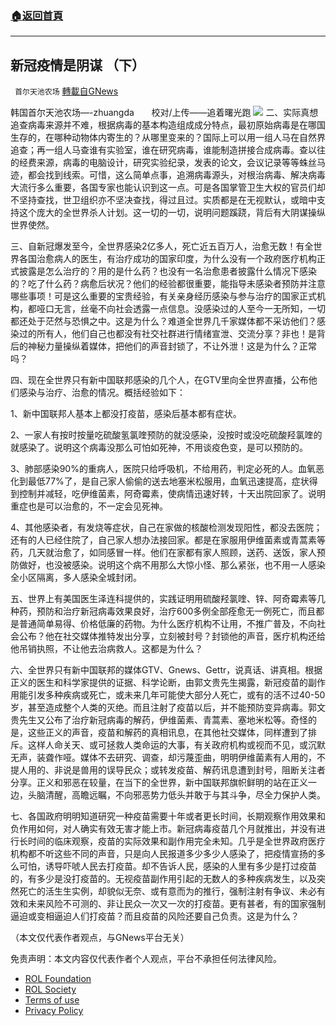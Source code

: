 ###  [:house:返回首頁](https://github.com/ourhimalayas/txt)
---


## 新冠疫情是阴谋 （下）
` 首尔天池农场` [轉載自GNews](https://gnews.org/zh-hans/1622515/)

韩国首尔天池农场—-zhuangda       校对/上传——追着曙光跑
![](https://assets.gnews.org/wp-content/uploads/2021/10/下-scaled.jpg)
二、实际真想追查病毒来源并不难，根据病毒的基本构造组成成分特点，最初原始病毒是在哪国生存的，在哪种动物体内寄生的？从哪里变来的？国际上可以用一组人马在自然界追查；再一组人马查谁有实验室，谁在研究病毒，谁能制造拼接合成病毒。查以往的经费来源，病毒的电脑设计，研究实验纪录，发表的论文，会议记录等等蛛丝马迹，都会找到线索。可惜，这么简单点事，追溯病毒源头，对根治病毒、解决病毒大流行多么重要，各国专家也能认识到这一点。可是各国掌管卫生大权的官员们却不坚持查找，世卫组织亦不坚决查找，得过且过。实质都是在无视默认，或暗中支持这个庞大的全世界杀人计划。这一切的一切，说明问题蹊跷，背后有大阴谋操纵世界使然。

三、自新冠爆发至今，全世界感染2亿多人，死亡近五百万人，治愈无数！有全世界各国治愈病人的医生，有治疗成功的国家印度，为什么没有一个政府医疗机构正式披露是怎么治疗的？用的是什么药？也没有一名治愈患者披露什么情况下感染的？吃了什么药？病愈后状况？他们的经验都很重要，能指导未感染者预防并注意哪些事项！可是这么重要的宝贵经验，有关亲身经历感染与参与治疗的国家正式机构，都哑口无言，丝毫不向社会透露一点信息。没感染过的人至今一无所知，一切都还处于茫然与恐惧之中。这是为什么？难道全世界几千家媒体都不采访他们？感染过的所有人，他们自己也都没有社交社群进行情绪宣泄、交流分享？非也！是背后的神秘力量操纵着媒体，把他们的声音封锁了，不让外泄！这是为什么？正常吗？

四、现在全世界只有新中国联邦感染的几个人，在GTV里向全世界直播，公布他们感染与治疗、治愈的情况。概括经验如下：

1、新中国联邦人基本上都没打疫苗，感染后基本都有症状。

2、一家人有按时按量吃硫酸氢氯喹预防的就没感染，没按时或没吃硫酸羟氯喹的就感染了。说明这个病毒没那么可怕如死神，不用谈疫色变，是可以预防的。

3、肺部感染90%的重病人，医院只给呼吸机，不给用药，判定必死的人。血氧恶化到最低77%了，是自己家人偷偷的送去地塞米松服用，血氧迅速提高，症状得到控制并减轻，吃伊维菌素，阿奇霉素，使病情迅速好转，十天出院回家了。说明重症也是可以治愈的，不一定会见死神。

4、其他感染者，有发烧等症状，自己在家做的核酸检测发现阳性，都没去医院；还有的人已经住院了，自己家人想办法接回家。都是在家服用伊维菌素或青蒿素等药，几天就治愈了，如同感冒一样。他们在家都有家人照顾，送药、送饭，家人预防做好，也没被感染。说明这个病不用那么大惊小怪、那么紧张，也不用一人感染全小区隔离，多人感染全城封闭。

五、世界上有美国医生泽连科提供的，实践证明用硫酸羟氯喹、锌、阿奇霉素等几种药，预防和治疗新冠病毒效果良好，治疗600多例全部痊愈无一例死亡，而且都是普通简单易得、价格低廉的药物。为什么医疗机构不让用，不推广普及，不向社会公布？他在社交媒体推特发出分享，立刻被封号？封锁他的声音，医疗机构还给他吊销执照，不让他去治病救人。这都是为什么？

六、全世界只有新中国联邦的媒体GTV、Gnews、Gettr，说真话、讲真相。根据正义的医生和科学家提供的证据、科学论断，由郭文贵先生揭露，新冠疫苗的副作用能引发多种疾病或死亡，或未来几年可能使大部分人死亡，或有的活不过40-50岁，甚至造成整个人类的灭绝。而且注射了疫苗以后，并不能预防变异病毒。郭文贵先生又公布了治疗新冠病毒的解药，伊维菌素、青蒿素、塞地米松等。奇怪的是，这些正义的声音，疫苗和解药的真相讯息，在其他社交媒体，同样遭到了排斥。这样人命关天、或可拯救人类命运的大事，有关政府机构或视而不见，或沉默无声，装聋作哑。媒体不去研究、调查，却污蔑歪曲，明明伊维菌素有人用的，不提人用的、非说是兽用的误导民众；或转发疫苗、解药讯息遭到封号，阻断关注者分享。正义和邪恶在较量，在当下的全世界，新中国联邦旗帜鲜明的站在正义一边，头脑清醒，高瞻远瞩，不向邪恶势力低头并敢于与其斗争，尽全力保护人类。

七、各国政府明明知道研究一种疫苗需要十年或者更长时间，长期观察作用效果和负作用如何，对人确实有效无害才能上市。新冠病毒疫苗几个月就推出，并没有进行长时间的临床观察，疫苗的实际效果和副作用完全未知。几乎是全世界政府医疗机构都不听这些不同的声音，只是向人民报道多少多少人感染了，把疫情宣扬的多么可怕，诱导吓唬人民去打疫苗。却不告诉人民，感染的人里有多少是打过疫苗的，有多少是没打疫苗的。无视疫苗副作用引起的无数人的多种疾病发生，以及突然死亡的活生生实例，却貌似无奈、或有意而为的推行，强制注射有争议、未必有效和未来风险不可测的、非让民众一次又一次的打疫苗。更有甚者，有的国家强制逼迫或变相逼迫人们打疫苗？而且疫苗的风险还要自己负责。这是为什么？

（本文仅代表作者观点，与GNews平台无关）

 

免责声明：本文内容仅代表作者个人观点，平台不承担任何法律风险。

- [ROL Foundation](https://rolfoundation.org/)
- [ROL Society](https://rolsociety.org/)
- [Terms of use](https://gnews.org/terms-of-use-3/)
- [Privacy Policy](https://gnews.org/privacy-policy/)
